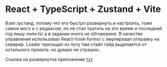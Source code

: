 # React + TypeScript + Zustand + Vite 

Взял зустанд, потому что его быстро развернуть и настроить, тоже самое могу и с редаксом, но не стал тратить на это время и последний год пишу онли ts/ а в задании иного не обговорено.
В качестве управления использовал React-hook-forms/ с эмулировал отправку на серврер. 
Loader притащил из поту там стайл гайд выделается от остального проекта. но думаю не страшно.. 

Ссылка на развернутое приложение [тут](https://user-list-psi-coral.vercel.app/)

